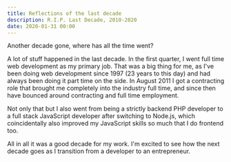 ```yaml
---
title: Reflections of the last decade
description: R.I.P. Last Decade, 2010-2020
date: 2020-01-31 00:00
---
```


Another decade gone, where has all the time went?

A lot of stuff happened in the last decade. In the first quarter, I went full time web development as my primary job. That was a big thing for me, as I've been doing web development since 1997 (23 years to this day) and had always been doing it part time on the side. In August 2011 I got a contracting role that brought me completely into the industry full time, and since then have bounced around contracting and full time employment.

Not only that but I also went from being a strictly backend PHP developer to a full stack JavaScript developer after switching to Node.js, which coincidentally also improved my JavaScript skills so much that I do frontend too.

All in all it was a good decade for my work. I'm excited to see how the next decade goes as I transition from a developer to an entrepreneur.
